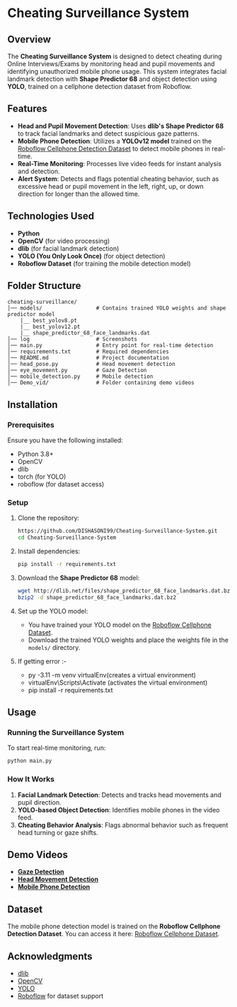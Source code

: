 # Cheating Surveillance System

## Overview
The **Cheating Surveillance System** is designed to detect cheating during Online Interviews/Exams by monitoring head and pupil movements and identifying unauthorized mobile phone usage. This system integrates facial landmark detection with **Shape Predictor 68** and object detection using **YOLO**, trained on a cellphone detection dataset from Roboflow.

## Features
- **Head and Pupil Movement Detection**: Uses **dlib's Shape Predictor 68** to track facial landmarks and detect suspicious gaze patterns.
- **Mobile Phone Detection**: Utilizes a **YOLOv12 model** trained on the [Roboflow Cellphone Detection Dataset](https://universe.roboflow.com/d1156414/cellphone-0aodn) to detect mobile phones in real-time.
- **Real-Time Monitoring**: Processes live video feeds for instant analysis and detection.
- **Alert System**: Detects and flags potential cheating behavior, such as excessive head or pupil movement in the left, right, up, or down direction for longer than the allowed time.

## Technologies Used
- **Python**
- **OpenCV** (for video processing)
- **dlib** (for facial landmark detection)
- **YOLO (You Only Look Once)** (for object detection)
- **Roboflow Dataset** (for training the mobile detection model)

## Folder Structure
```
cheating-surveillance/
│── models/                 # Contains trained YOLO weights and shape predictor model  
    |__ best_yolov8.pt
    |__ best_yolov12.pt
    |__ shape_predictor_68_face_landmarks.dat 
│── log                     # Screenshots
│── main.py                 # Entry point for real-time detection
│── requirements.txt        # Required dependencies
│── README.md               # Project documentation
│── head_pose.py            # Head movement detection
│── eye_movement.py         # Gaze Detection
│── mobile_detection.py     # Mobile detection
│── Demo_vid/               # Folder containing demo videos
```

## Installation
### Prerequisites
Ensure you have the following installed:
- Python 3.8+
- OpenCV
- dlib
- torch (for YOLO)
- roboflow (for dataset access)

### Setup
1. Clone the repository:
   ```bash
   https://github.com/DISHASONI99/Cheating-Surveillance-System.git
   cd Cheating-Surveillance-System
   ```
2. Install dependencies:
   ```bash
   pip install -r requirements.txt
   ```
3. Download the **Shape Predictor 68** model:
   ```bash
   wget http://dlib.net/files/shape_predictor_68_face_landmarks.dat.bz2
   bzip2 -d shape_predictor_68_face_landmarks.dat.bz2
   ```
4. Set up the YOLO model:  
   - You have trained your YOLO model on the [Roboflow Cellphone Dataset](https://universe.roboflow.com/d1156414/cellphone-0aodn).  
   - Download the trained YOLO weights and place the weights file in the `models/` directory.

5. If getting error :-
   - py -3.11 -m venv virtualEnv(creates a virtual environment)
   - virtualEnv\Scripts\Activate (activates the virtual environment)
   -  pip install -r requirements.txt



## Usage
### Running the Surveillance System
To start real-time monitoring, run:
```bash
python main.py
```

### How It Works
1. **Facial Landmark Detection**: Detects and tracks head movements and pupil direction.
2. **YOLO-based Object Detection**: Identifies mobile phones in the video feed.
3. **Cheating Behavior Analysis**: Flags abnormal behavior such as frequent head turning or gaze shifts.

## Demo Videos
- **[Gaze Detection](https://github.com/DISHASONI99/Cheating-Surveillance-System/blob/main/Demo_vid/Mobile-detection.mp4)**
- **[Head Movement Detection](https://github.com/DISHASONI99/Cheating-Surveillance-System/blob/main/Demo_vid/gaze-detection.mp4)**
- **[Mobile Phone Detection](https://github.com/DISHASONI99/Cheating-Surveillance-System/blob/main/Demo_vid/headpose-detection.mp4)**

## Dataset
The mobile phone detection model is trained on the **Roboflow Cellphone Detection Dataset**. You can access it here: [Roboflow Cellphone Dataset](https://universe.roboflow.com/d1156414/cellphone-0aodn).


## Acknowledgments
- [dlib](http://dlib.net/)
- [OpenCV](https://opencv.org/)
- [YOLO](https://github.com/ultralytics/yolov5)
- [Roboflow](https://roboflow.com/) for dataset support
